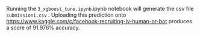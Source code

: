 Running the `3_xgboost_tune.ipynb`.ipynb notebook will generate the csv file `submission1.csv` . Uploading this prediction onto https://www.kaggle.com/c/facebook-recruiting-iv-human-or-bot produces a score of 91.976% accuracy.
